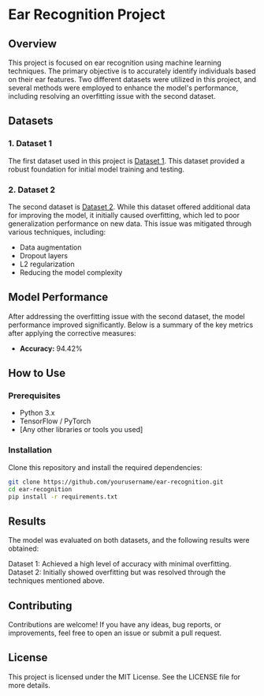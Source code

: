 # Ear Recognition Project

## Overview
This project is focused on ear recognition using machine learning techniques. The primary objective is to accurately identify individuals based on their ear features. Two different datasets were utilized in this project, and several methods were employed to enhance the model's performance, including resolving an overfitting issue with the second dataset.

## Datasets

### 1. Dataset 1
The first dataset used in this project is [Dataset 1](https://www.kaggle.com/datasets/omarhatif/datasets-for-ear-detection-and-recognition?select=ear+recognition+datasets). This dataset provided a robust foundation for initial model training and testing.

### 2. Dataset 2
The second dataset is [Dataset 2](https://www.kaggle.com/datasets/coopermini/uerc2023?select=split). While this dataset offered additional data for improving the model, it initially caused overfitting, which led to poor generalization performance on new data. This issue was mitigated through various techniques, including:

- Data augmentation
- Dropout layers
- L2 regularization
- Reducing the model complexity

## Model Performance
After addressing the overfitting issue with the second dataset, the model performance improved significantly. Below is a summary of the key metrics after applying the corrective measures:

- **Accuracy:** 94.42%

## How to Use

### Prerequisites
- Python 3.x
- TensorFlow / PyTorch
- [Any other libraries or tools you used]

### Installation
Clone this repository and install the required dependencies:

```bash
git clone https://github.com/yourusername/ear-recognition.git
cd ear-recognition
pip install -r requirements.txt
```
## Results

The model was evaluated on both datasets, and the following results were obtained:

Dataset 1: Achieved a high level of accuracy with minimal overfitting.
Dataset 2: Initially showed overfitting but was resolved through the techniques mentioned above.
## Contributing

Contributions are welcome! If you have any ideas, bug reports, or improvements, feel free to open an issue or submit a pull request.

## License

This project is licensed under the MIT License. See the LICENSE file for more details.
